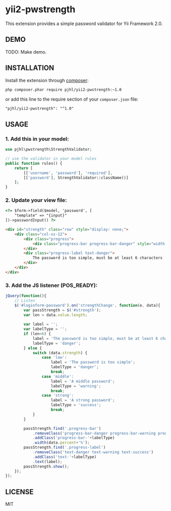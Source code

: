 yii2-pwstrength
===============

This extension provides a simple password validator for Yii Framework 2.0.


DEMO
----

TODO: Make demo.


INSTALLATION
------------

Install the extension through [composer](http://getcomposer.org/download/):

```bash
php composer.phar require pjhl/yii2-pwstrength:~1.0
```

or add this line to the require section of your `composer.json` file:

```
"pjhl/yii2-pwstrength": "^1.0"
```

USAGE
-----

### 1. Add this in your model:

```php
use pjhl\pwstrength\StrengthValidator;

// use the validator in your model rules
public function rules() {
    return [
        [['username', 'password'], 'required'],
        [['password'], StrengthValidator::className()]
    ];
}
```

### 2. Update your view file:

```html
<?= $form->field($model, 'password', [
    "template" => "{input}"
])->passwordInput() ?>

<div id="strength" class="row" style="display: none;">
    <div class="col-xs-12">
        <div class="progress">
            <div class="progress-bar progress-bar-danger" style="width:1%;"></div>
        </div>
        <div class="progress-label text-danger">
            The password is too simple, must be at least 6 characters
        </div>
    </div>
</div>
```

### 3. Add the JS listener (POS_READY):

```js
jQuery(function(){
    // Listen 
    $('#loginform-password').on('strengthChange', function(e, data){
        var passStrength = $('#strength');
        var len = data.value.length;
        
        var label = '';
        var labelType = '';
        if (len<6) {
            label = 'The password is too simple, must be at least 6 characters';
            labelType = 'danger';
        } else {
            switch (data.strength) {
                case 'low':
                    label = 'The password is too simple';
                    labelType = 'danger';
                    break;
                case 'middle':
                    label = 'A middle password';
                    labelType = 'warning';
                    break;
                case 'strong':
                    label = 'A strong password';
                    labelType = 'success';
                    break;
            }
        }

        passStrength.find('.progress-bar')
            .removeClass('progress-bar-danger progress-bar-warning progress-bar-success')
            .addClass('progress-bar-'+labelType)
            .width(data.percent+'%');
        passStrength.find('.progress-label')
            .removeClass('text-danger text-warning text-success')
            .addClass('text-'+labelType)
            .text(label);
        passStrength.show();
    });
});
```


LICENSE
-------

MIT